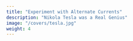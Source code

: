 ```yaml
---
title: "Experiment with Alternate Currents"
description: "Nikola Tesla was a Real Genius"
image: "/covers/tesla.jpg"
weight: 4
---
```

